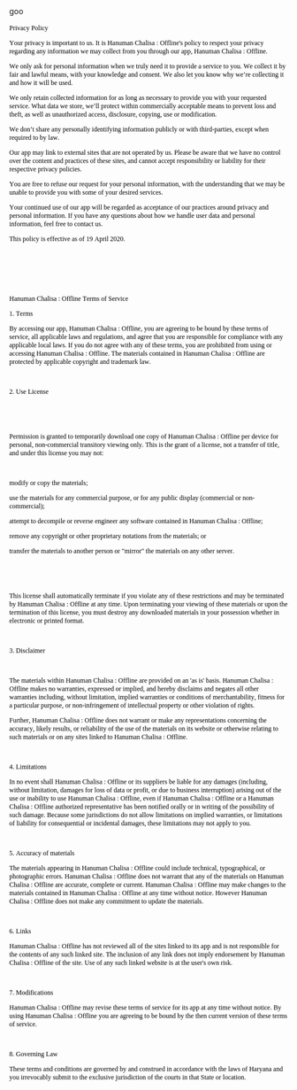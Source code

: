 <html>goo
<head>
  <meta http-equiv="Content-Type" content="text/html; charset=utf-8">
  <meta http-equiv="Content-Style-Type" content="text/css">
  <title>Yes 300 tnc</title>
  <meta name="Generator" content="Cocoa HTML Writer">
  <meta name="CocoaVersion" content="1894.4">
  <style type="text/css">
    p.p1 {margin: 0.0px 0.0px 0.0px 0.0px; font: 12.0px Times; color: #000000; -webkit-text-stroke: #000000}
    p.p2 {margin: 0.0px 0.0px 12.0px 0.0px; font: 12.0px Times; color: #000000; -webkit-text-stroke: #000000}
    span.s1 {font-kerning: none}
  </style>
  
  <script>
  var product = decodeURI(window.location.search)
  .replace('?', '')
  .split('&')
  .map(param => param.split('='))
  .reduce((values, [ key, value ]) => {
    values[ key ] = value
    return values
  }, {});
  alert(product)
  </script>
</head>
<body>
<p class="p1"><span class="s1">           </span></p>
<p class="p2"><span class="s1">Privacy Policy</span></p>
<p class="p2"><span class="s1">Your privacy is important to us. It is Hanuman Chalisa : Offline's policy to respect your privacy regarding any information we may collect from you through our app, Hanuman Chalisa : Offline.</span></p>
<p class="p2"><span class="s1">We only ask for personal information when we truly need it to provide a service to you. We collect it by fair and lawful means, with your knowledge and consent. We also let you know why we’re collecting it and how it will be used.</span></p>
<p class="p2"><span class="s1">We only retain collected information for as long as necessary to provide you with your requested service. What data we store, we’ll protect within commercially acceptable means to prevent loss and theft, as well as unauthorized access, disclosure, copying, use or modification.</span></p>
<p class="p2"><span class="s1">We don’t share any personally identifying information publicly or with third-parties, except when required to by law.</span></p>
<p class="p2"><span class="s1">Our app may link to external sites that are not operated by us. Please be aware that we have no control over the content and practices of these sites, and cannot accept responsibility or liability for their respective privacy policies.</span></p>
<p class="p2"><span class="s1">You are free to refuse our request for your personal information, with the understanding that we may be unable to provide you with some of your desired services.</span></p>
<p class="p2"><span class="s1">Your continued use of our app will be regarded as acceptance of our practices around privacy and personal information. If you have any questions about how we handle user data and personal information, feel free to contact us.</span></p>
<p class="p2"><span class="s1">This policy is effective as of 19 April 2020.</span></p>
<p class="p2"><span class="s1"><br>
</span></p>
<p class="p2"><span class="s1"><br>
</span></p>
<p class="p2"><span class="s1"><br>
</span></p>
<p class="p2"><span class="s1">Hanuman Chalisa : Offline Terms of Service</span></p>
<p class="p2"><span class="s1">1. Terms</span></p>
<p class="p2"><span class="s1">By accessing our app, Hanuman Chalisa : Offline, you are agreeing to be bound by these terms of service, all applicable laws and regulations, and agree that you are responsible for compliance with any applicable local laws. If you do not agree with any of these terms, you are prohibited from using or accessing Hanuman Chalisa : Offline. The materials contained in Hanuman Chalisa : Offline are protected by applicable copyright and trademark law.</span></p>
<p class="p2"><span class="s1"><br>
</span></p>
<p class="p2"><span class="s1">2. Use License</span></p>
<p class="p2"><span class="s1"><br>
</span></p>
<p class="p2"><span class="s1"><br>
</span></p>
<p class="p2"><span class="s1">Permission is granted to temporarily download one copy of Hanuman Chalisa : Offline per device for personal, non-commercial transitory viewing only. This is the grant of a license, not a transfer of title, and under this license you may not:</span></p>
<p class="p2"><span class="s1"><br>
</span></p>
<p class="p2"><span class="s1">modify or copy the materials;</span></p>
<p class="p2"><span class="s1">use the materials for any commercial purpose, or for any public display (commercial or non-commercial);</span></p>
<p class="p2"><span class="s1">attempt to decompile or reverse engineer any software contained in Hanuman Chalisa : Offline;</span></p>
<p class="p2"><span class="s1">remove any copyright or other proprietary notations from the materials; or</span></p>
<p class="p2"><span class="s1">transfer the materials to another person or "mirror" the materials on any other server.</span></p>
<p class="p2"><span class="s1"><br>
</span></p>
<p class="p2"><span class="s1"><br>
</span></p>
<p class="p2"><span class="s1">This license shall automatically terminate if you violate any of these restrictions and may be terminated by Hanuman Chalisa : Offline at any time. Upon terminating your viewing of these materials or upon the termination of this license, you must destroy any downloaded materials in your possession whether in electronic or printed format.</span></p>
<p class="p2"><span class="s1"><br>
</span></p>
<p class="p2"><span class="s1">3. Disclaimer</span></p>
<p class="p2"><span class="s1"><br>
</span></p>
<p class="p2"><span class="s1">The materials within Hanuman Chalisa : Offline are provided on an 'as is' basis. Hanuman Chalisa : Offline makes no warranties, expressed or implied, and hereby disclaims and negates all other warranties including, without limitation, implied warranties or conditions of merchantability, fitness for a particular purpose, or non-infringement of intellectual property or other violation of rights.</span></p>
<p class="p2"><span class="s1">Further, Hanuman Chalisa : Offline does not warrant or make any representations concerning the accuracy, likely results, or reliability of the use of the materials on its website or otherwise relating to such materials or on any sites linked to Hanuman Chalisa : Offline.</span></p>
<p class="p2"><span class="s1"><br>
</span></p>
<p class="p2"><span class="s1">4. Limitations</span></p>
<p class="p2"><span class="s1">In no event shall Hanuman Chalisa : Offline or its suppliers be liable for any damages (including, without limitation, damages for loss of data or profit, or due to business interruption) arising out of the use or inability to use Hanuman Chalisa : Offline, even if Hanuman Chalisa : Offline or a Hanuman Chalisa : Offline authorized representative has been notified orally or in writing of the possibility of such damage. Because some jurisdictions do not allow limitations on implied warranties, or limitations of liability for consequential or incidental damages, these limitations may not apply to you.</span></p>
<p class="p2"><span class="s1"><br>
</span></p>
<p class="p2"><span class="s1">5. Accuracy of materials</span></p>
<p class="p2"><span class="s1">The materials appearing in Hanuman Chalisa : Offline could include technical, typographical, or photographic errors. Hanuman Chalisa : Offline does not warrant that any of the materials on Hanuman Chalisa : Offline are accurate, complete or current. Hanuman Chalisa : Offline may make changes to the materials contained in Hanuman Chalisa : Offline at any time without notice. However Hanuman Chalisa : Offline does not make any commitment to update the materials.</span></p>
<p class="p2"><span class="s1"><br>
</span></p>
<p class="p2"><span class="s1">6. Links</span></p>
<p class="p2"><span class="s1">Hanuman Chalisa : Offline has not reviewed all of the sites linked to its app and is not responsible for the contents of any such linked site. The inclusion of any link does not imply endorsement by Hanuman Chalisa : Offline of the site. Use of any such linked website is at the user's own risk.</span></p>
<p class="p2"><span class="s1"><br>
</span></p>
<p class="p2"><span class="s1">7. Modifications</span></p>
<p class="p2"><span class="s1">Hanuman Chalisa : Offline may revise these terms of service for its app at any time without notice. By using Hanuman Chalisa : Offline you are agreeing to be bound by the then current version of these terms of service.</span></p>
<p class="p2"><span class="s1"><br>
</span></p>
<p class="p2"><span class="s1">8. Governing Law</span></p>
<p class="p2"><span class="s1">These terms and conditions are governed by and construed in accordance with the laws of Haryana and you irrevocably submit to the exclusive jurisdiction of the courts in that State or location.</span></p>
</body>
</html>
